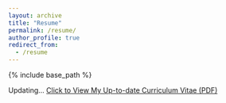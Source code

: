 ```yaml
---
layout: archive
title: "Resume"
permalink: /resume/
author_profile: true
redirect_from:
  - /resume
---
```


{% include base_path %}

Updating...
[Click to View My Up-to-date Curriculum Vitae (PDF)](https://khawajaazfar.github.io/files/khawajaAzfar_resume.pdf) 

